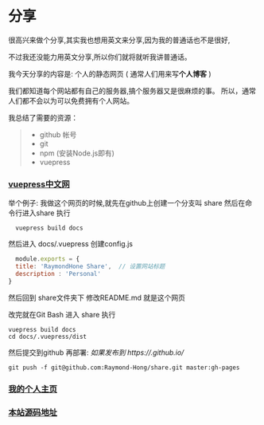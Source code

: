 # 分享

很高兴来做个分享,其实我也想用英文来分享,因为我的普通话也不是很好,

不过我还没能力用英文分享,所以你们就将就听我讲普通话。


  我今天分享的内容是: 个人的静态网页 ( 通常人们用来写**个人博客** )

我们都知道每个网站都有自己的服务器,搞个服务器又是很麻烦的事。
所以，通常人们都不会以为可以免费拥有个人网站。

我总结了需要的资源：
> * github 帐号
> *  git 
> *  npm (安装Node.js即有)
> * vuepress 
### [vuepress中文网](http://caibaojian.com/vuepress/guide/getting-started.html)

举个例子:
  我做这个网页的时候,就先在github上创建一个分支叫 share
  然后在命令行进入share 执行
  ```
    vuepress build docs

  ```
  然后进入 docs/.vuepress
  创建config.js
  ```javascript
    module.exports = {
    title: 'RaymondHone Share',  // 设置网站标题
    description : 'Personal'
  }
  ```
  然后回到 share文件夹下 修改README.md 就是这个网页

  改完就在Git Bash 进入 share 执行
  ```
  vuepress build docs
  cd docs/.vuepress/dist
  ```
  然后提交到github 
  再部署:
  *如果发布到 https://<USERNAME>.github.io/<REPO>*
  ```
  git push -f git@github.com:Raymond-Hong/share.git master:gh-pages
  ```


### [我的个人主页](https://raymond-hong.github.io)

### [本站源码地址](https://github.com/Raymond-Hong/share)